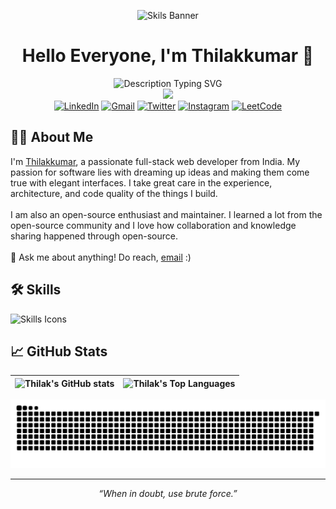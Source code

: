 <!-- Header -->
<p align="center">
  <img src="https://github.com/Anmol-Baranwal/Cool-GIFs-For-GitHub/assets/74038190/d48893bd-0757-481c-8d7e-ba3e163feae7" alt="Skils Banner"/>
</p>
<h1 align="center">Hello Everyone, I'm Thilakkumar 👋</h1>


<!-- Badges and Contact -->
<div align="center">
  <img src="https://readme-typing-svg.demolab.com/?lines=Full+Stack+Web+Developer;Interested+in+AI+%7C+ML...;NIT+Trichy+Graduate&font=Fira%20Code&center=true&width=380&height=50&duration=3000&pause=1500" alt="Description Typing SVG">
  <br>
  <img src="https://api.visitorbadge.io/api/visitors?path=https%3A%2F%2Fgithub.com%2Fthilak-ganit%2Fthilak-ganit&label=Profile Views&labelColor=%230A0209&countColor=%230A0209" />
  <br>
  <a href="https://www.linkedin.com/in/thilakkumar-v-65610a200/"><img src="https://img.shields.io/badge/LinkedIn-d5d5d5?style=for-the-badge&logo=linkedin&logoColor=0A0209" alt="LinkedIn" /></a>
  <a href="mailto:vinaythilak002@gmail.com"><img src="https://img.shields.io/badge/Gmail-d5d5d5?style=for-the-badge&logo=gmail&logoColor=0A0209" alt="Gmail" /></a>
  <a href="https://twitter.com/Thilakkumar_V"><img src="https://img.shields.io/badge/Twitter-d5d5d5?style=for-the-badge&logo=x&logoColor=0A0209" alt="Twitter" ></a>
  <a href="https://www.instagram.com/_thilakkumar_/"><img src="https://img.shields.io/badge/Instagram-d5d5d5?style=for-the-badge&logo=instagram&logoColor=0A0209" alt="Instagram" ></a>
  <a href="https://leetcode.com/u/Thilak-07/"><img src="https://img.shields.io/badge/Leetcode-d5d5d5?style=for-the-badge&logo=LeetCode&logoColor=0A0209" alt="LeetCode" ></a>
</div>


<!-- About Me -->
## 🧑‍💻 About Me

<p>
I'm <a href="https://thilak-07.github.io/">Thilakkumar</a>, a passionate full-stack web developer from India. My passion for software lies with dreaming up ideas and making them come true with elegant interfaces. I take great care in the experience, architecture, and code quality of the things I build.
<br><br>
I am also an open-source enthusiast and maintainer. I learned a lot from the open-source community and I love how collaboration and knowledge sharing happened through open-source.
<br><br>
💬 Ask me about anything! Do reach, <a href="mailto:vinaythilak002@gmail.com">email</a> :)
</p>


<!-- Skills -->
## 🛠️ Skills

<p align="left">
<img src="https://skillicons.dev/icons?i=python,anaconda,opencv,c,cpp,html,css,js,react,redux,next,nodejs,express,mysql,mongodb,bootstrap,tailwind,postman,docker,git,bash,androidstudio,github,vscode,notion,linux,windows,ae,ai,ps,pr,blender,aws,gcp" alt="Skills Icons"/>
</p>


<!-- GitHub Stats -->
## 📈 GitHub Stats

| ![Thilak's GitHub stats](https://github-readme-stats.vercel.app/api/?username=thilak-ganit&rank_icon=percentile&show_icons=true&include_all_commits=true&count_private=true&theme=tokyonight&bg_color=fff&title_color=0a1931&icon_color=0a1931&text_color=0A0209&border_color=0A0209&border_radius=8) | ![Thilak's Top Languages](https://github-readme-stats.vercel.app/api/top-langs/?username=Thilak-07&langs_count=8&rank_icon=percentile&layout=compact&show_icons=true&theme=tokyonight&bg_color=fff&title_color=0a1931&icon_color=0a1931&text_color=0A0209&border_color=0A0209&border_radius=8) |
|---|---|
<!-- <p>
<img alt="Thilak's Github Stats" src="https://github-readme-stats.vercel.app/api/?username=Thilak-07&rank_icon=percentile&show_icons=true&include_all_commits=true&count_private=true&theme=tokyonight&bg_color=fff&title_color=0a1931&icon_color=0a1931&text_color=0A0209&border_color=0A0209&border_radius=8" height="192px"/>
<img alt="Thilak's Top Languages" src="https://github-readme-stats.vercel.app/api/top-langs/?username=Thilak-07&langs_count=8&layout=compact&theme=tokyonight&bg_color=fff&title_color=0a1931&icon_color=0a1931&text_color=0A0209&border_color=0A0209&border_radius=8" height="192px"/>
<p> -->


<!-- Footer with Animation -->
![Snake animation Contribution Graph](https://raw.githubusercontent.com/Anmol-Baranwal/Anmol-Baranwal/output/github-contribution-grid-snake-dark.svg)

<hr>
<div align="center">
  <p>
    <i>“When in doubt, use brute force.”</i><br>
  </p>
</div>
